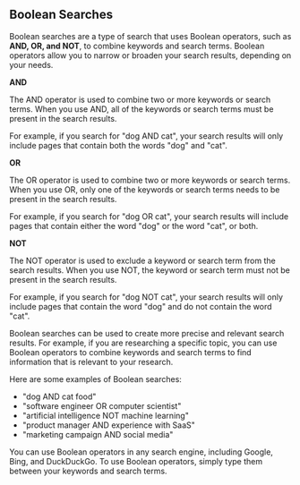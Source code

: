 ## Boolean Searches
Boolean searches are a type of search that uses Boolean operators, such as **AND, OR, and NOT**, to combine keywords and search terms. Boolean operators allow you to narrow or broaden your search results, depending on your needs.

**AND**

The AND operator is used to combine two or more keywords or search terms. When you use AND, all of the keywords or search terms must be present in the search results.

For example, if you search for "dog AND cat", your search results will only include pages that contain both the words "dog" and "cat".

**OR**

The OR operator is used to combine two or more keywords or search terms. When you use OR, only one of the keywords or search terms needs to be present in the search results.

For example, if you search for "dog OR cat", your search results will include pages that contain either the word "dog" or the word "cat", or both.

**NOT**

The NOT operator is used to exclude a keyword or search term from the search results. When you use NOT, the keyword or search term must not be present in the search results.

For example, if you search for "dog NOT cat", your search results will only include pages that contain the word "dog" and do not contain the word "cat".

Boolean searches can be used to create more precise and relevant search results. For example, if you are researching a specific topic, you can use Boolean operators to combine keywords and search terms to find information that is relevant to your research.

Here are some examples of Boolean searches:

* "dog AND cat food"
* "software engineer OR computer scientist"
* "artificial intelligence NOT machine learning"
* "product manager AND experience with SaaS"
* "marketing campaign AND social media"

You can use Boolean operators in any search engine, including Google, Bing, and DuckDuckGo. To use Boolean operators, simply type them between your keywords and search terms.